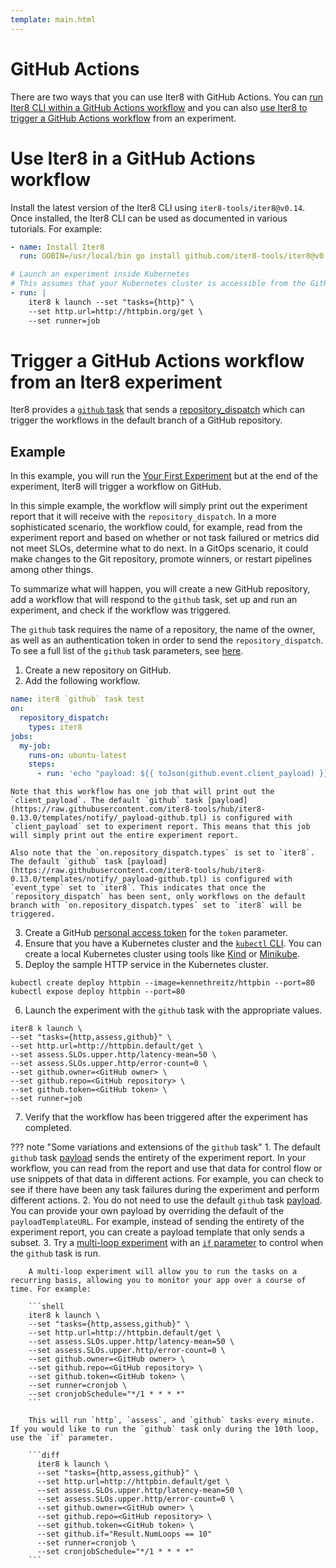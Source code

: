 ```yaml
---
template: main.html
---
```


# GitHub Actions

There are two ways that you can use Iter8 with GitHub Actions. You can [run Iter8 CLI within a GitHub Actions workflow](#use-iter8-in-a-github-actions-workflow) and you can also [use Iter8 to trigger a GitHub Actions workflow](#use-iter8-to-trigger-a-github-actions-workflow) from an experiment.

# Use Iter8 in a GitHub Actions workflow

Install the latest version of the Iter8 CLI using `iter8-tools/iter8@v0.14`. Once installed, the Iter8 CLI can be used as documented in various tutorials. For example:

```yaml linenums="1"
- name: Install Iter8
  run: GOBIN=/usr/local/bin go install github.com/iter8-tools/iter8@v0.14

# Launch an experiment inside Kubernetes
# This assumes that your Kubernetes cluster is accessible from the GitHub Actions pipeline
- run: |
    iter8 k launch --set "tasks={http}" \
    --set http.url=http://httpbin.org/get \
    --set runner=job
```

# Trigger a GitHub Actions workflow from an Iter8 experiment

Iter8 provides a [`github` task](../../user-guide/tasks/github.md) that sends a [repository_dispatch](https://docs.github.com/en/developers/webhooks-and-events/webhooks/webhook-events-and-payloads#repository_dispatch) which can trigger the workflows in the default branch of a GitHub repository.

## Example

In this example, you will run the [Your First Experiment](../../getting-started/your-first-experiment.md) but at the end of the experiment, Iter8 will trigger a workflow on GitHub.

In this simple example, the workflow will simply print out the experiment report that it will receive with the `repository_dispatch`. In a more sophisticated scenario, the workflow could, for example, read from the experiment report and based on whether or not task failured or metrics did not meet SLOs, determine what to do next. In a GitOps scenario, it could make changes to the Git repository, promote winners, or restart pipelines among other things.

To summarize what will happen, you will create a new GitHub repository, add a workflow that will respond to the `github` task, set up and run an experiment, and check if the workflow was triggered.

The `github` task requires the name of a repository, the name of the owner, as well as an authentication token in order to send the `repository_dispatch`. To see a full list of the `github` task parameters, see [here](../../user-guide/tasks/github.md#parameters).

1. Create a new repository on GitHub.
2. Add the following workflow.
```yaml
name: iter8 `github` task test
on:
  repository_dispatch:
    types: iter8
jobs:
  my-job:
    runs-on: ubuntu-latest
    steps:
      - run: 'echo "payload: ${{ toJson(github.event.client_payload) }}"'
```

    Note that this workflow has one job that will print out the `client_payload`. The default `github` task [payload](https://raw.githubusercontent.com/iter8-tools/hub/iter8-0.13.0/templates/notify/_payload-github.tpl) is configured with `client_payload` set to experiment report. This means that this job will simply print out the entire experiment report.

    Also note that the `on.repository_dispatch.types` is set to `iter8`. The default `github` task [payload](https://raw.githubusercontent.com/iter8-tools/hub/iter8-0.13.0/templates/notify/_payload-github.tpl) is configured with `event_type` set to `iter8`. This indicates that once the `repository_dispatch` has been sent, only workflows on the default branch with `on.repository_dispatch.types` set to `iter8` will be triggered.

3. Create a GitHub [personal access token](https://docs.github.com/en/authentication/keeping-your-account-and-data-secure/creating-a-personal-access-token) for the `token` parameter.
4. Ensure that you have a Kubernetes cluster and the [`kubectl` CLI](https://kubernetes.io/docs/reference/kubectl/). You can create a local Kubernetes cluster using tools like [Kind](https://kind.sigs.k8s.io/) or [Minikube](https://minikube.sigs.k8s.io/docs/).
5. Deploy the sample HTTP service in the Kubernetes cluster.
```shell
kubectl create deploy httpbin --image=kennethreitz/httpbin --port=80
kubectl expose deploy httpbin --port=80
```
6. Launch the experiment with the `github` task with the appropriate values.
```shell
iter8 k launch \
--set "tasks={http,assess,github}" \
--set http.url=http://httpbin.default/get \
--set assess.SLOs.upper.http/latency-mean=50 \
--set assess.SLOs.upper.http/error-count=0 \
--set github.owner=<GitHub owner> \
--set github.repo=<GitHub repository> \
--set github.token=<GitHub token> \
--set runner=job
```
7. Verify that the workflow has been triggered after the experiment has completed.

??? note "Some variations and extensions of the `github` task"
    1. The default `github` task [payload](https://raw.githubusercontent.com/iter8-tools/hub/iter8-0.13.0/templates/notify/_payload-github.tpl) sends the entirety of the experiment report. In your workflow, you can read from the report and use that data for control flow or use snippets of that data in different actions. For example, you can check to see if there have been any task failures during the experiment and perform different actions.
    2. You do not need to use the default `github` task [payload](https://raw.githubusercontent.com/iter8-tools/hub/iter8-0.13.0/templates/notify/_payload-github.tpl). You can provide your own payload by overriding the default of the `payloadTemplateURL`. For example, instead of sending the entirety of the experiment report, you can create a payload template that only sends a subset.
    3. Try a [multi-loop experiment](../../getting-started/concepts.md#runner) with an [`if` parameter](../../user-guide/tasks/github.md#if-parameter) to control when the `github` task is run. 
    
        A multi-loop experiment will allow you to run the tasks on a recurring basis, allowing you to monitor your app over a course of time. For example:

        ```shell
        iter8 k launch \
        --set "tasks={http,assess,github}" \
        --set http.url=http://httpbin.default/get \
        --set assess.SLOs.upper.http/latency-mean=50 \
        --set assess.SLOs.upper.http/error-count=0 \
        --set github.owner=<GitHub owner> \
        --set github.repo=<GitHub repository> \
        --set github.token=<GitHub token> \
        --set runner=cronjob \
        --set cronjobSchedule="*/1 * * * *"
        ```

        This will run `http`, `assess`, and `github` tasks every minute. If you would like to run the `github` task only during the 10th loop, use the `if` parameter.

        ```diff
          iter8 k launch \
          --set "tasks={http,assess,github}" \
          --set http.url=http://httpbin.default/get \
          --set assess.SLOs.upper.http/latency-mean=50 \
          --set assess.SLOs.upper.http/error-count=0 \
          --set github.owner=<GitHub owner> \
          --set github.repo=<GitHub repository> \
          --set github.token=<GitHub token> \
          --set github.if="Result.NumLoops == 10"
          --set runner=cronjob \
          --set cronjobSchedule="*/1 * * * *"
        ```
